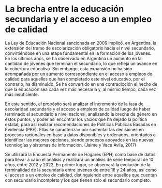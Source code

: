 # La brecha entre la educación secundaria y el acceso a un empleo de calidad

La Ley de Educación Nacional sancionada en 2006 implicó, en Argentina, la extensión del tramo de escolarización obligatorio hacia el nivel secundario, convirtiéndose en una etapa fundamental en la formación de los jóvenes. En los últimos años, se ha observado en Argentina un aumento en la cantidad de jóvenes que terminan el secundario, lo que refleja un avance en la cobertura educativa. Sin embargo, esta expansión no ha sido acompañada por un aumento correspondiente en el acceso a empleos de calidad para aquellos que han completado este nivel educativo, por el contrario, ha disminuido. Se ha convertido en una contradicción el hecho de que la educación sea cada vez más necesaria y, al mismo tiempo, cada vez más insuficiente.

En este sentido, el propósito será analizar el incremento de la tasa de escolaridad secundaria y el acceso a empleos de calidad luego de haber terminado el secundario a nivel nacional, analizando la brecha de género en estos puntos, y poder así encontrar los vacíos que ha dejado la política estatal; para así realizar recomendaciones de Políticas Públicas Basadas en Evidencia (PBE). Ellas se caracterizan por sustentar las decisiones en procesos racionales en base a datos disponibles y ordenados, orientados a identificar las mejores opciones, siendo procesos apoyados en las nuevas tecnologías y sistemas de información. (Jaime y Vaca Avila, 2017)

Se utilizará la Encuesta Permanente de Hogares (EPH) como base de datos para llevar a cabo el análisis y realizará un análisis de serie temporal de 10 años, entre 2012 y 2022. En primer lugar, se observará la evolución de la terminalidad de la secundaria entre jóvenes de entre 18 y 24 años, así como el acceso a un empleo de calidad, distinguiendo entre aquellos que cuentan con secundario incompleto y los que tienen solo el secundario completo. 
